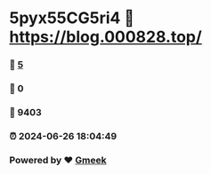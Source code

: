 # 5pyx55CG5ri4 :link: https://blog.000828.top/ 
### :page_facing_up: [5](https://blog.000828.top//tag.html) 
### :speech_balloon: 0 
### :hibiscus: 9403 
### :alarm_clock: 2024-06-26 18:04:49 
### Powered by :heart: [Gmeek](https://github.com/Meekdai/Gmeek)
